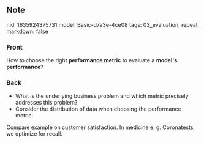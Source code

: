 ## Note
nid: 1635924375731
model: Basic-d7a3e-4ce08
tags: 03_evaluation, repeat
markdown: false

### Front
How to choose the right <b>performance metric</b> to evaluate a <b>model's performance</b>?

### Back
<ul><li>What is the underlying business problem and which metric precisely addresses this problem?</li><li>Consider the distribution of data when choosing the performance metric.</li></ul>Compare example on customer satisfaction.
In medicine e. g. Coronatests we optimize for recall.

